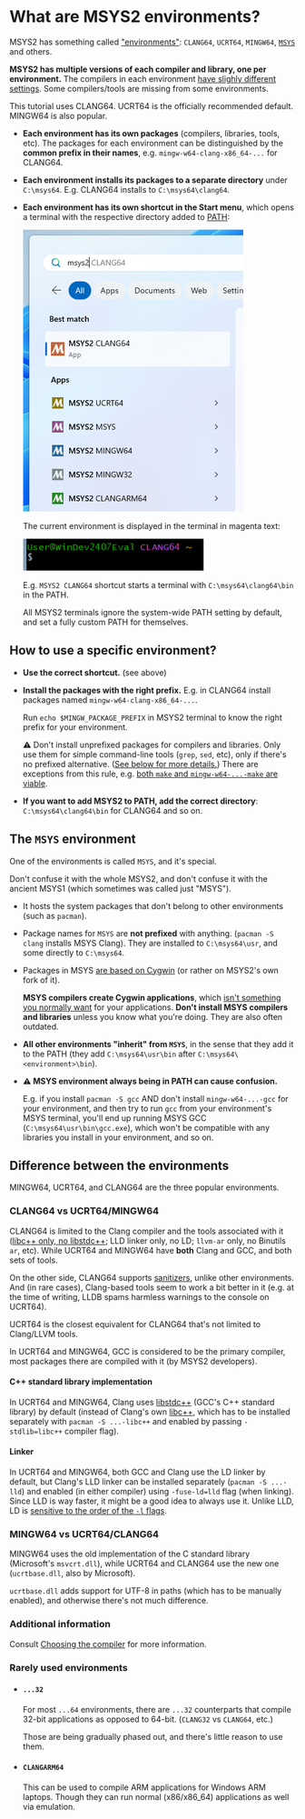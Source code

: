 # What are MSYS2 environments?

MSYS2 has something called ["environments"](https://www.msys2.org/docs/environments/): `CLANG64`, `UCRT64`, `MINGW64`, [`MSYS`](#the-msys-environment) and others.

**MSYS2 has multiple versions of each compiler and library, one per environment.** The compilers in each environment [have slighly different settings](#difference-between-the-environments). Some compilers/tools are missing from some environments.

This tutorial uses CLANG64. UCRT64 is the officially recommended default. MINGW64 is also popular.

* **Each environment has its own packages** (compilers, libraries, tools, etc). The packages for each environment can be distinguished by the **common prefix in their names**, e.g. `mingw-w64-clang-x86_64-...` for CLANG64.

* **Each environment installs its packages to a separate directory** under `C:\msys64`. E.g. CLANG64 installs to `C:\msys64\clang64`.

* **Each environment has its own shortcut in the Start menu**, which opens a terminal with the respective directory added to [PATH](/articles/terminal_for_dummies.md#what-is-path):

    [![msys2 environment shortcuts](/images/msys2_env_shortcuts.png)](/images/msys2_env_shortcuts.png)

    The current environment is displayed in the terminal in magenta text:

    [![terminal displays current msys2 environment](/images/terminal_shows_msys2_env.png)](/images/terminal_shows_msys2_env.png)

    E.g. `MSYS2 CLANG64` shortcut starts a terminal with `C:\msys64\clang64\bin` in the PATH.

    All MSYS2 terminals ignore the system-wide PATH setting by default, and set a fully custom PATH for themselves.

## How to use a specific environment?

* **Use the correct shortcut.** (see above)

* **Install the packages with the right prefix.** E.g. in CLANG64 install packages named `mingw-w64-clang-x86_64-...`.

  Run `echo $MINGW_PACKAGE_PREFIX` in MSYS2 terminal to know the right prefix for your environment.

  ⚠ Don't install unprefixed packages for compilers and libraries. Only use them for simple command-line tools (`grep`, `sed`, etc), only if there's no prefixed alternative. ([See below for more details.](#the-msys-environment)) There are exceptions from this rule, e.g. [both `make` and `mingw-w64-...-make` are viable](/articles/different_flavors_of_make.md).

* **If you want to add MSYS2 to PATH, add the correct directory**: `C:\msys64\clang64\bin` for CLANG64 and so on.

## The `MSYS` environment

One of the environments is called `MSYS`, and it's special.

Don't confuse it with the whole MSYS2, and don't confuse it with the ancient MSYS1 (which sometimes was called just "MSYS").

* It hosts the system packages that don't belong to other environments (such as `pacman`).

* Package names for `MSYS` are **not prefixed** with anything. (`pacman -S clang` installs MSYS Clang). They are installed to `C:\msys64\usr`, and some directly to `C:\msys64`.

* Packages in MSYS [are based on Cygwin](/articles/why_msys2.md#msys2-and-cygwin) (or rather on MSYS2's own fork of it).

  **MSYS compilers create Cygwin applications**, which [isn't something you normally want](/articles/why_msys2.md#mingw-vs-cygwin) for your applications. **Don't install MSYS compilers and libraries** unless you know what you're doing. They are also often outdated.

* **All other environments "inherit" from `MSYS`**, in the sense that they add it to the PATH (they add `C:\msys64\usr\bin` after `C:\msys64\<environment>\bin`).

* **⚠ MSYS environment always being in PATH can cause confusion.**

  E.g. if you install `pacman -S gcc` AND don't install `mingw-w64-...-gcc` for your environment, and then try to run `gcc` from your environment's MSYS terminal, you'll end up running MSYS GCC (`C:\msys64\usr\bin\gcc.exe`), which won't be compatible with any libraries you install in your environment, and so on.

## Difference between the environments

MINGW64, UCRT64, and CLANG64 are the three popular environments.

### CLANG64 vs UCRT64/MINGW64

CLANG64 is limited to the Clang compiler and the tools associated with it ([libc++ only, no libstdc++](/articles/choosing_compiler_and_more.md#choosing-c-standard-library); LLD linker only, no LD; `llvm-ar` only, no Binutils `ar`, etc). While UCRT64 and MINGW64 have **both** Clang and GCC, and both sets of tools.

On the other side, CLANG64 supports [sanitizers](/articles/choosing_compiler_and_more.md), unlike other environments. And (in rare cases), Clang-based tools seem to work a bit better in it (e.g. at the time of writing, LLDB spams harmless warnings to the console on UCRT64).

UCRT64 is the closest equivalent for CLANG64 that's not limited to Clang/LLVM tools.

In UCRT64 and MINGW64, GCC is considered to be the primary compiler, most packages there are compiled with it (by MSYS2 developers).

#### C++ standard library implementation

In UCRT64 and MINGW64, Clang uses [libstdc++](/articles/msys2_environments.md) (GCC's C++ standard library) by default (instead of Clang's own [libc++](/articles/msys2_environments.md), which has to be installed separately with `pacman -S ...-libc++` and enabled by passing `-stdlib=libc++` compiler flag).

#### Linker

In UCRT64 and MINGW64, both GCC and Clang use the LD linker by default, but Clang's LLD linker can be installed separately (`pacman -S ...-lld`) and enabled (in either compiler) using `-fuse-ld=lld` flag (when linking). Since LLD is way faster, it might be a good idea to always use it. Unlike LLD, LD is [sensitive to the order of the `-l` flags](/articles/using_libraries_pacman.md#determining-compiler-flags-using-pkgconf).

### MINGW64 vs UCRT64/CLANG64

MINGW64 uses the old implementation of the C standard library (Microsoft's `msvcrt.dll`), while UCRT64 and CLANG64 use the new one (`ucrtbase.dll`, also by Microsoft).

`ucrtbase.dll` adds support for UTF-8 in paths (which has to be manually enabled), and otherwise there's not much difference.

### Additional information

Consult [Choosing the compiler](/articles/choosing_compiler_and_more.md) for more information.

### Rarely used environments

* #### `...32`

  For most `...64` environments, there are `...32` counterparts that compile 32-bit applications as opposed to 64-bit. (`CLANG32` vs `CLANG64`, etc.)

  Those are being gradually phased out, and there's little reason to use them.

* #### `CLANGARM64`

  This can be used to compile ARM applications for Windows ARM laptops. Though they can run normal (x86/x86_64) applications as well via emulation.
